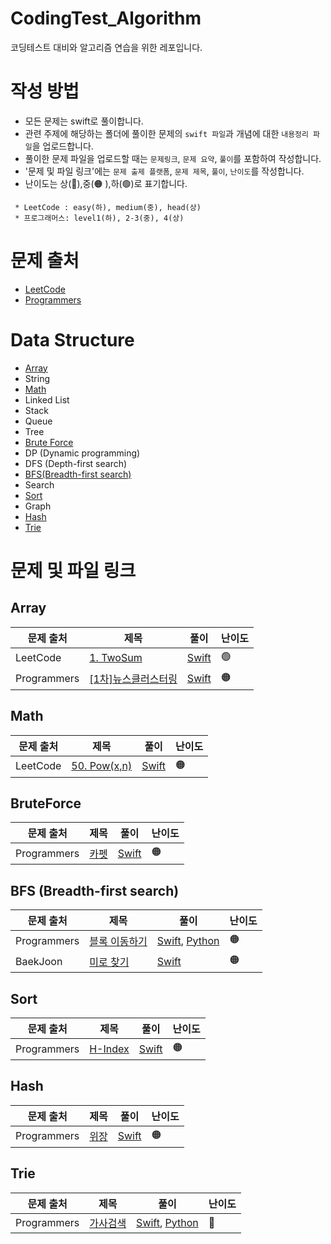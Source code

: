 # CodingTest_Algorithm
코딩테스트 대비와 알고리즘 연습을 위한 레포입니다.


# 작성 방법
- 모든 문제는 swift로 풀이합니다.
- 관련 주제에 해당하는 폴더에 풀이한 문제의 `swift 파일`과 개념에 대한 `내용정리 파일`을 업로드합니다.
- 풀이한 문제 파일을 업로드할 때는 `문제링크`, `문제 요약`, `풀이`를 포함하여 작성합니다.
- '문제 및 파일 링크'에는 `문제 출제 플랫폼`, `문제 제목`, `풀이`, `난이도`를 작성합니다.
- 난이도는 상(🔴),중(🟠 ),하(🟢)로 표기합니다.
```
 * LeetCode : easy(하), medium(중), head(상)
 * 프로그래머스: level1(하), 2-3(중), 4(상)
```



# 문제 출처
- [LeetCode](https://leetcode.com/problemset/all/)
- [Programmers](https://programmers.co.kr/learn/challenges?tab=all_challenges&utm_source=google&utm_medium=cpc&utm_campaign=coding_test_codingtest&gclid=CjwKCAiA6seQBhAfEiwAvPqu1wlDTXKIUf8ihZu7DE9waMali2LhTjF1y8il4UZ6cqXtOUzxe-jhDxoC0EYQAvD_BwE)

# Data Structure
- [Array](#array)
- String
- [Math](#math)
- Linked List
- Stack
- Queue
- Tree
- [Brute Force](#bruteforce)
- DP (Dynamic programming)
- DFS (Depth-first search)
- [BFS(Breadth-first search)](#bfs-breadth-first-search)
- Search
- [Sort](#sort)
- Graph
- [Hash](#hash)
- [Trie](#trie)

# 문제 및 파일 링크
## Array
| 문제 출처 | 제목 | 풀이 | 난이도 |
| ------- | --- | --- | ---- |
| LeetCode | [1. TwoSum](https://leetcode.com/problems/two-sum/)    | [Swift](Array/TwoSum.swift)  | 🟢 |
| Programmers | [[1차]뉴스클러스터링](https://programmers.co.kr/learn/courses/30/lessons/17677) | [Swift](Array/[1차]뉴스클러스터링.swift) | 🟠 |

## Math
| 문제 출처 | 제목 | 풀이 | 난이도 |
| ------- | --- | --- | ---- |
| LeetCode | [50. Pow(x,n)](https://leetcode.com/problems/two-sum/) | [Swift](Math/Pow(x,n).swift) | 🟠 |

## BruteForce
| 문제 출처 | 제목 | 풀이 | 난이도 |
| ------- | --- | --- | ---- |
| Programmers | [카펫](https://programmers.co.kr/learn/courses/30/lessons/42842) | [Swift](BruteForce/카펫.swift) | 🟠 |

## BFS (Breadth-first search)
| 문제 출처 | 제목 | 풀이 | 난이도 |
| ------- | --- | --- | ---- |
| Programmers | [블록 이동하기](https://programmers.co.kr/learn/courses/30/lessons/60063) | [Swift](BFS/블록이동하기.swift), [Python](BFS/블록이동하기.py) | 🟠 |
| BaekJoon | [미로 찾기](https://www.acmicpc.net/problem/2178) | [Swift](BFS/미로찾기.swift) | 🟠 |

## Sort
| 문제 출처 | 제목 | 풀이 | 난이도 |
| ------- | --- | --- | ---- |
| Programmers | [H-Index](https://programmers.co.kr/learn/courses/30/lessons/42747) | [Swift](Sort/H-Index.swift) | 🟠 |

## Hash
| 문제 출처 | 제목 | 풀이 | 난이도 |
| ------- | --- | --- | ---- |
| Programmers | [위장](https://programmers.co.kr/learn/courses/30/lessons/42578) | [Swift](Hash/위장.swift) | 🟠 |

## Trie
| 문제 출처 | 제목 | 풀이 | 난이도 |
| ------- | --- | --- | ---- |
| Programmers | [가사검색](https://programmers.co.kr/learn/courses/30/lessons/60060) | [Swift](Trie/가사검색.swift), [Python](Trie/가사검색.py) | 🔴 |
